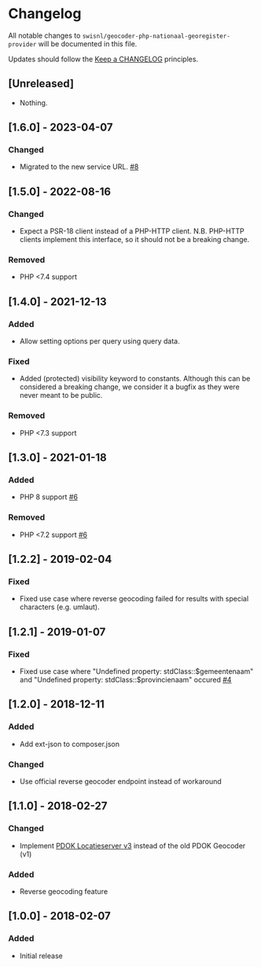 # Changelog

All notable changes to `swisnl/geocoder-php-nationaal-georegister-provider` will be documented in this file.

Updates should follow the [Keep a CHANGELOG](http://keepachangelog.com/) principles.

## [Unreleased]

- Nothing.

## [1.6.0] - 2023-04-07

### Changed

- Migrated to the new service URL. [#8](https://github.com/swisnl/geocoder-php-nationaal-georegister-provider/pull/8)

## [1.5.0] - 2022-08-16

### Changed

- Expect a PSR-18 client instead of a PHP-HTTP client. N.B. PHP-HTTP clients implement this interface, so it should not be a breaking change.

### Removed

- PHP <7.4 support

## [1.4.0] - 2021-12-13

### Added

- Allow setting options per query using query data.

### Fixed

- Added (protected) visibility keyword to constants. Although this can be considered a breaking change, we consider it a bugfix as they were never meant to be public.

### Removed

- PHP <7.3 support

## [1.3.0] - 2021-01-18

### Added

- PHP 8 support [#6](https://github.com/swisnl/geocoder-php-nationaal-georegister-provider/pull/6)

### Removed

- PHP <7.2 support [#6](https://github.com/swisnl/geocoder-php-nationaal-georegister-provider/pull/6)

## [1.2.2] - 2019-02-04

### Fixed

- Fixed use case where reverse geocoding failed for results with special characters (e.g. umlaut).

## [1.2.1] - 2019-01-07

### Fixed

- Fixed use case where "Undefined property: stdClass::$gemeentenaam" and "Undefined property: stdClass::$provincienaam" occured [#4](https://github.com/swisnl/geocoder-php-nationaal-georegister-provider/pull/4)

## [1.2.0] - 2018-12-11

### Added

- Add ext-json to composer.json

### Changed

- Use official reverse geocoder endpoint instead of workaround

## [1.1.0] - 2018-02-27

### Changed

- Implement [PDOK Locatieserver v3](https://github.com/PDOK/locatieserver/wiki/API-Locatieserver) instead of the old PDOK Geocoder (v1)

### Added

- Reverse geocoding feature

## [1.0.0] - 2018-02-07

### Added 

- Initial release
